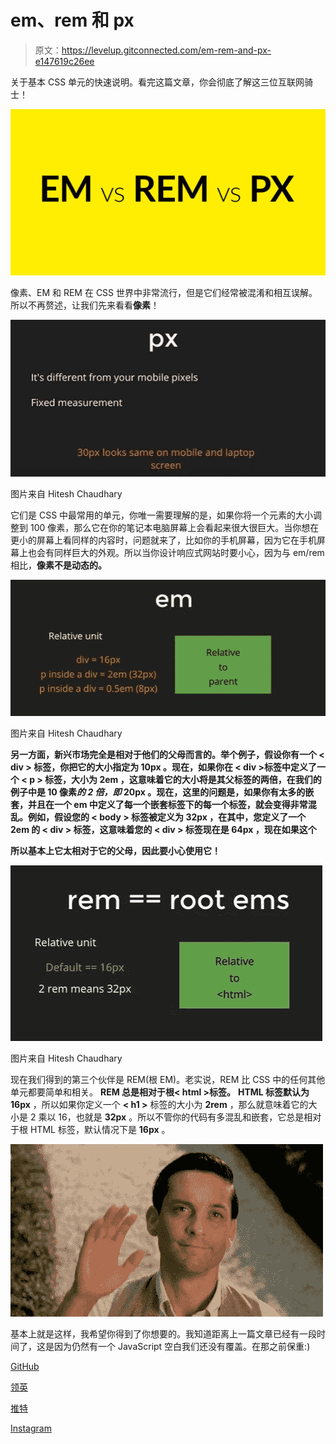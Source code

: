 # em、rem 和 px

> 原文：<https://levelup.gitconnected.com/em-rem-and-px-e147619c26ee>

关于基本 CSS 单元的快速说明。看完这篇文章，你会彻底了解这三位互联网骑士！

![](img/acf617d9d9f52235cc29e6bece693871.png)

像素、EM 和 REM 在 CSS 世界中非常流行，但是它们经常被混淆和相互误解。所以不再赘述，让我们先来看看**像素**！

![](img/772cf001e75632465bfae80c65de76e1.png)

图片来自 Hitesh Chaudhary

它们是 CSS 中最常用的单元，你唯一需要理解的是，如果你将一个元素的大小调整到 100 像素，那么它在你的笔记本电脑屏幕上会看起来很大很巨大。当你想在更小的屏幕上看同样的内容时，问题就来了，比如你的手机屏幕，因为它在手机屏幕上也会有同样巨大的外观。所以当你设计响应式网站时要小心，因为与 em/rem 相比，**像素不是动态的。**

![](img/3de5548c21524c385fb7ffa8430a36c4.png)

图片来自 Hitesh Chaudhary

**另一方面，新兴市场完全是相对于他们的父母而言的。**举个例子，假设你有一个 **< div >** 标签，你把它的大小指定为 **10px** 。现在，如果你在 **< div** >标签中定义了一个 **< p >** 标签，大小为 **2em** ，这意味着它的大小将是其父标签的两倍，在我们的例子中是 10 像素*的 2 倍，即* **20px** 。现在，这里的问题是，如果你有太多的嵌套，并且在一个 em 中定义了每一个嵌套标签下的每一个标签，就会变得非常混乱。例如，假设您的 **< body >** 标签被定义为 **32px** ，在其中，您定义了一个 **2em** 的 **< div >** 标签，这意味着您的 **< div >** 标签现在是 **64px** ，现在如果这个**<div>所以基本上它太相对于它的父母，因此要小心使用它！**

![](img/01d17f12c9eb2053b5f837d4aaeae6b2.png)

图片来自 Hitesh Chaudhary

现在我们得到的第三个伙伴是 REM(根 EM)。老实说，REM 比 CSS 中的任何其他单元都要简单和相关。 **REM 总是相对于根< html >标签。** **HTML 标签默认为 16px** ，所以如果你定义一个 **< h1 >** 标签的大小为 **2rem** ，那么就意味着它的大小是 2 乘以 16，也就是 **32px** 。所以不管你的代码有多混乱和嵌套，它总是相对于根 HTML 标签，默认情况下是 **16px** 。

![](img/72744e8c9f7cbe15d5459e079771a315.png)

基本上就是这样，我希望你得到了你想要的。我知道距离上一篇文章已经有一段时间了，这是因为仍然有一个 JavaScript 空白我们还没有覆盖。在那之前保重:)

[GitHub](https://github.com/ritchiepulikottil)

[领英](https://www.linkedin.com/in/ritchie-pulikottil-6876341aa)

[推特](https://twitter.com/dloqcamguy)

[Instagram](https://instagram.com/ritchiepulikottil)